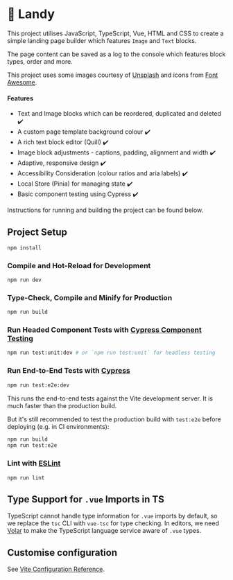 # 🧱 Landy

This project utilises JavaScript, TypeScript, Vue, HTML and CSS to create a simple landing page builder which features `Image` and `Text` blocks. 

The page content can be saved as a log to the console which features block types, order and more. 

This project uses some images courtesy of [Unsplash](https://unsplash.com/) and icons from [Font Awesome](https://fontawesome.com/).

#### Features
+ Text and Image blocks which can be reordered, duplicated and deleted ✔️
+ A custom page template background colour ✔️
+ A rich text block editor (Quill) ✔️
+ Image block adjustments - captions, padding, alignment and width  ✔️
+ Adaptive, responsive design ✔️
+ Accessibility Consideration (colour ratios and aria labels) ✔️
+ Local Store (Pinia) for managing state ✔️
+ Basic component testing using Cypress ✔️

Instructions for running and building the project can be found below.


## Project Setup

```sh
npm install
```

### Compile and Hot-Reload for Development

```sh
npm run dev
```

### Type-Check, Compile and Minify for Production

```sh
npm run build
```

### Run Headed Component Tests with [Cypress Component Testing](https://on.cypress.io/component)

```sh
npm run test:unit:dev # or `npm run test:unit` for headless testing
```

### Run End-to-End Tests with [Cypress](https://www.cypress.io/)

```sh
npm run test:e2e:dev
```

This runs the end-to-end tests against the Vite development server.
It is much faster than the production build.

But it's still recommended to test the production build with `test:e2e` before deploying (e.g. in CI environments):

```sh
npm run build
npm run test:e2e
```

### Lint with [ESLint](https://eslint.org/)

```sh
npm run lint
```

## Type Support for `.vue` Imports in TS

TypeScript cannot handle type information for `.vue` imports by default, so we replace the `tsc` CLI with `vue-tsc` for type checking. In editors, we need [Volar](https://marketplace.visualstudio.com/items?itemName=Vue.volar) to make the TypeScript language service aware of `.vue` types.

## Customise configuration

See [Vite Configuration Reference](https://vite.dev/config/).
